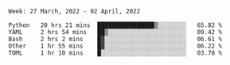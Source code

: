 <!--START_SECTION:waka-->
```text
Week: 27 March, 2022 - 02 April, 2022

Python   20 hrs 21 mins  ████████████████▒░░░░░░░░   65.82 % 
YAML     2 hrs 54 mins   ██▒░░░░░░░░░░░░░░░░░░░░░░   09.42 % 
Bash     2 hrs 2 mins    █▓░░░░░░░░░░░░░░░░░░░░░░░   06.61 % 
Other    1 hr 55 mins    █▓░░░░░░░░░░░░░░░░░░░░░░░   06.22 % 
TOML     1 hr 10 mins    █░░░░░░░░░░░░░░░░░░░░░░░░   03.78 % 
```
<!--END_SECTION:waka-->
